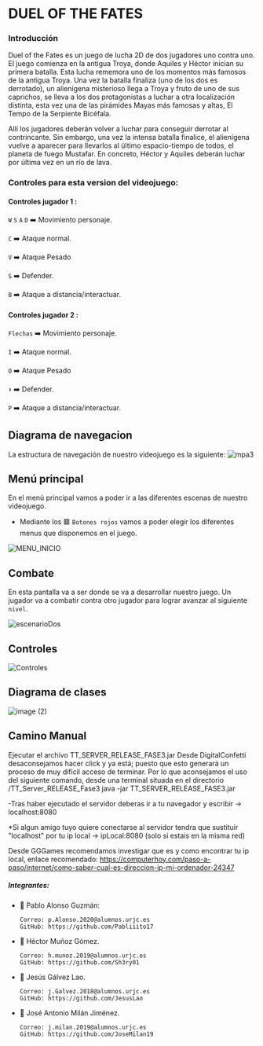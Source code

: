 # DUEL OF THE FATES

### Introducción
Duel of the Fates es un juego de lucha 2D de dos jugadores uno contra uno.  El juego comienza en la antigua Troya, donde Aquiles y Héctor inician su primera batalla. Esta lucha rememora uno de los momentos más famosos de la antigua Troya. Una vez la batalla finaliza (uno de los dos es derrotado), un alienígena misterioso llega a Troya y fruto de uno de sus caprichos, se lleva a los dos protagonistas a luchar a otra localización distinta, esta vez una de las pirámides Mayas más famosas y altas, El Tempo de la Serpiente Bicéfala.

Allí los jugadores deberán volver a luchar para conseguir derrotar al contrincante. Sin embargo, una vez la intensa batalla finalice, el alienígena vuelve a aparecer para llevarlos al último espacio-tiempo de todos, el planeta de fuego Mustafar. En concreto, Héctor y Aquiles deberán luchar por última vez en un río de lava.

### Controles para esta version del videojuego:
#### Controles jugador  1  :
`W` `S` `A` `D`  ➡️ Movimiento personaje.

`C` ➡️ Ataque normal.

`V` ➡️ Ataque Pesado

`S` ➡️ Defender.

`B` ➡️ Ataque a distancia/interactuar.

#### Controles jugador 2 :

`Flechas`  ➡️ Movimiento personaje.

`I` ➡️ Ataque normal.

`O` ➡️ Ataque Pesado

`⬇` ➡️ Defender.

`P` ➡️ Ataque a distancia/interactuar.


##  Diagrama de navegacion
La estructura de navegación de nuestro videojuego es la siguiente:
![mpa3](https://user-images.githubusercontent.com/91007943/204623919-8d913fce-8ac1-437c-addf-0a018aafd761.png)

##  Menú principal
En el menú principal vamos a poder ir a las diferentes escenas de nuestro videojuego.

- Mediante los 🟥 `Botones rojos` vamos a poder elegir los diferentes menus que disponemos en el juego.

![MENU_INICIO](https://user-images.githubusercontent.com/91007943/204342323-a19834bc-9e39-4ca2-b3ae-8d293ed8a72d.png)

##  Combate

En esta pantalla va a ser donde se va a desarrollar nuestro juego.
Un jugador va a combatir contra otro jugador para lograr avanzar al siguiente `nivel`.

![escenarioDos](https://user-images.githubusercontent.com/91007943/204623013-dd45fc5c-f0c6-44cd-a9b5-5415c8d26d0c.jpg)


##  Controles
![Controles](https://user-images.githubusercontent.com/91007943/204342393-b722d27c-b557-443c-add5-dda1ed227593.png)
## Diagrama de clases
![image (2)](https://user-images.githubusercontent.com/91007943/208768156-b5b57e2c-b388-44a1-ad25-8b38317a68d8.png)

## Camino Manual

Ejecutar el archivo TT_SERVER_RELEASE_FASE3.jar Desde DigitalConfetti desaconsejamos hacer click y ya está; puesto que esto generará un proceso de muy dificil acceso de terminar. Por lo que aconsejamos el uso del siguiente comando, desde una terminal situada en el directorio /TT_Server_RELEASE_Fase3
java -jar TT_SERVER_RELEASE_FASE3.jar

-Tras haber ejecutado el servidor deberas ir a tu navegador y escribir -> localhost:8080

*Si algun amigo tuyo quiere conectarse al servidor tendra que sustituir "localhost" por tu ip local -> ipLocal:8080 (solo si estais en la misma red)

Desde GGGames recomendamos investigar que es y como encontrar tu ip local, enlace recomendado: https://computerhoy.com/paso-a-paso/internet/como-saber-cual-es-direccion-ip-mi-ordenador-24347

##### Integrantes:
- 🎅 Pablo Alonso Guzmán:
  
      Correo: p.Alonso.2020@alumnos.urjc.es 
      GitHub: https://github.com/Pabliiito17
- 🎅 Héctor Muñoz Gómez.

      Correo: h.munoz.2019@alumnos.urjc.es
      GitHub: https://github.com/Sh3ry01
  
- 🎅 Jesús Gálvez Lao.
  
      Correo: j.Galvez.2018@alumnos.urjc.es
      GitHub: https://github.com/JesusLao
  
- 🎅 José Antonio Milán Jiménez.
  
      Correo: j.milan.2019@alumnos.urjc.es
      GitHub: https://github.com/JoseMilan19

